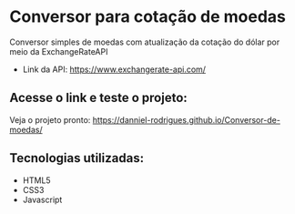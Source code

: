 # Conversor para cotação de moedas
 Conversor simples de moedas com atualização da cotação do dólar por meio da ExchangeRateAPI
 * Link da API: https://www.exchangerate-api.com/
 ## Acesse o link e teste o projeto:
 Veja o projeto pronto: https://danniel-rodrigues.github.io/Conversor-de-moedas/

 ## Tecnologias utilizadas:
 * HTML5
 * CSS3
 * Javascript
